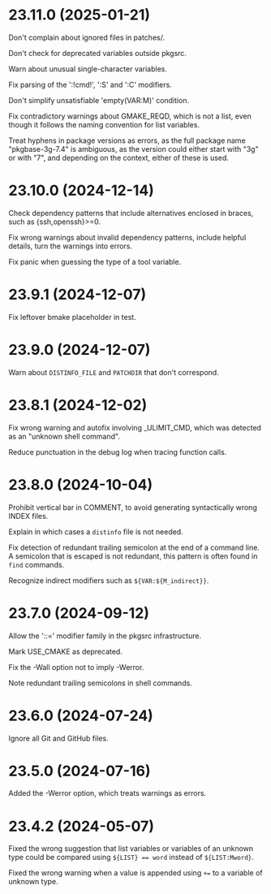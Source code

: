 # 23.11.0 (2025-01-21)

Don't complain about ignored files in patches/.

Don't check for deprecated variables outside pkgsrc.

Warn about unusual single-character variables.

Fix parsing of the ':!cmd!', ':S' and ':C' modifiers.

Don't simplify unsatisfiable 'empty(VAR:M)' condition.

Fix contradictory warnings about GMAKE_REQD, which is not a list,
even though it follows the naming convention for list variables.

Treat hyphens in package versions as errors, as the full package name
"pkgbase-3g-7.4" is ambiguous, as the version could either start with
"3g" or with "7", and depending on the context, either of these is
used.

# 23.10.0 (2024-12-14)

Check dependency patterns that include alternatives enclosed in braces,
such as {ssh,openssh}>=0.

Fix wrong warnings about invalid dependency patterns,
include helpful details, turn the warnings into errors.

Fix panic when guessing the type of a tool variable.

# 23.9.1 (2024-12-07)

Fix leftover bmake placeholder in test.

# 23.9.0 (2024-12-07)

Warn about `DISTINFO_FILE` and `PATCHDIR` that don't correspond.

# 23.8.1 (2024-12-02)

Fix wrong warning and autofix involving _ULIMIT_CMD, which was detected
as an "unknown shell command".

Reduce punctuation in the debug log when tracing function calls.

# 23.8.0 (2024-10-04)

Prohibit vertical bar in COMMENT, to avoid generating syntactically wrong
INDEX files.

Explain in which cases a `distinfo` file is not needed.

Fix detection of redundant trailing semicolon at the end of a command line.
A semicolon that is escaped is not redundant, this pattern is often found
in `find` commands.

Recognize indirect modifiers such as `${VAR:${M_indirect}}`.

# 23.7.0 (2024-09-12)

Allow the '::=' modifier family in the pkgsrc infrastructure.

Mark USE_CMAKE as deprecated.

Fix the -Wall option not to imply -Werror.

Note redundant trailing semicolons in shell commands.

# 23.6.0 (2024-07-24)

Ignore all Git and GitHub files.

# 23.5.0 (2024-07-16)

Added the -Werror option, which treats warnings as errors.

# 23.4.2 (2024-05-07)

Fixed the wrong suggestion that list variables or variables of an unknown type
could be compared using `${LIST} == word` instead of `${LIST:Mword}`.

Fixed the wrong warning when a value is appended using `+=` to a variable of
unknown type.
